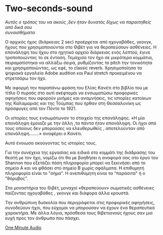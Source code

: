# Two-seconds-sound

*Αυτός ο τρόπος του να ακούς ,δεν ήταν δυνατός δίχως να παραιτηθείς από δικά σου  
συναισθήματα*  

Ο αρχικός ήχος (διάρκειας 2 sec) προέρχεται από ηχογαβάθες, γκονγκ, ήχους που
χρησιμοποιούνται στο Θιβέτ για να θεραπεύσουν ασθένειες. Η επανάληψη του ήχου στο
ηχητικό αρχείο διάρκειας ενός λεπτού, έγινε τροποποιώντας το σε ένταση. Τεμάχισα τον
ήχο σε μικρότερα κομμάτια, πειραματίστηκα να αλλάξω σειρά, ρυθμίζοντας το pitch την
τονικότητα και χρησιμοποιώντας, ως εφέ, το classic reverb. Χρησιμοποίησα τα ψηφιακά
εργαλεία Adobe audition και Paul stretch προκειμένου να στρετσάρω τον ήχο.   
  
Με αφορμή την παραπάνω φράση του Ελίας Κανέτι στο βιβλίο του με τίτλο Ο πυρσός στο
αυτί σκέφτομαι να ενσωματώσω προφορικές αφηγήσεις που αφορούν μνήμες και
αναμνήσεις, τις ιστορίες κατοίκων της Καλαμαριάς και της Τούμπας που ήρθαν στη
Θεσσαλονίκη ως πρόσφυγες από τον Πόντο το 1921. 

Οι ιστορίες τους ενσωμάτωναν το στοιχείο της επανάληψης. «Η μία επανάληψη έμοιαζε με
την άλλη ,τα πάντα ήταν επανάληψη. Οι ήχοι από τους οποίους δεν μπορούσες να
ελευθερωθείς , αποτελούνταν από επανάληψη……..» αναφέρει ο Κανέτι.  

Αυτό ένοιωσα ακούγοντας τις ιστορίες τους.  

Για την συνέχεια της εργασίας και ειδικά στο κομμάτι της διάδρασης του θεατή με τον ήχο,
νομίζω ότι θα με βοηθήσει η αναφορά σας στο έργο του Shannοn που εξετάζει πόση
πληροφορία μπορεί να ξεκινήσει από το σημείο Α και να φθάσει στο σημείο Β χωρίς
σφάλματα. Η επιθυμητή πληροφορία είναι το &quot;σήμα&quot;. Η ανεπιθύμητη είναι τα &quot;παράσιτα&quot;
ή ο &quot;θόρυβος&quot;.   

Στα μοναστήρια του Θιβέτ, μοναχοί «θεραπεύουν» σωματικές ασθένειες παίζοντας
ηχογαβάθες , γκονγκ και διάφορα άλλα κρουστά.   

Την ανθρώπινη δυσκολία που περιγράφεται στις προφορικές αφηγήσεις, συνοδεύουν ήχοι,
που εύχομαι να μπορούσαν να έχουν ένα θεραπευτικό χαρακτήρα. Με άλλα λόγια,
πρόσθεσα τους θιβετιανούς ήχους σαν μια ευχή προς τον άνθρωπο που πάσχει.


[One Minute Audio](/One_Minute.wav)
